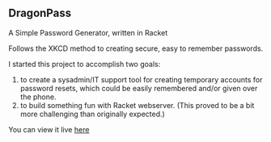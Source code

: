 ## DragonPass

A Simple Password Generator, written in Racket


Follows the XKCD method to creating secure, easy to remember passwords.


I started this project to accomplish two goals:
1. to create a sysadmin/IT support tool for creating temporary accounts for password resets, which could be easily remembered and/or given over the phone. 
2. to build something fun with Racket webserver. (This proved to be a bit more challenging than originally expected.)  

You can view it live [here](http://74.207.227.49)